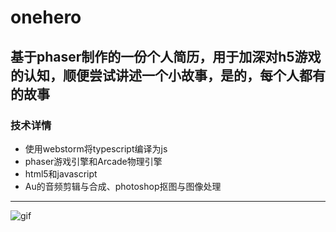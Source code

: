 # onehero

基于phaser制作的一份个人简历，用于加深对h5游戏的认知，顺便尝试讲述一个小故事，是的，每个人都有的故事   
---
### 技术详情
 * 使用webstorm将typescript编译为js
 * phaser游戏引擎和Arcade物理引擎
 * html5和javascript
 * Au的音频剪辑与合成、photoshop抠图与图像处理

---
![gif](http://git.oschina.net/iswear/onehero/raw/master/etc/example.gif)
